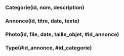 ### Categorie(__id__, nom, description)
### Annonce(__id__, titre, date, texte)
### Photo(__id__, file, date, taille_objet, #id_annonce)
### Type(__#id_annonce__, __#id_categorie__)
